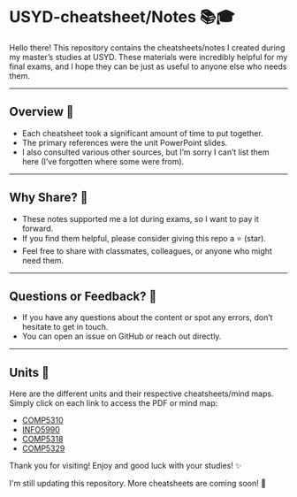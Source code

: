 # USYD-cheatsheet/Notes 📚🎓

Hello there! This repository contains the cheatsheets/notes I created during my master’s studies at USYD. These materials were incredibly helpful for my final exams, and I hope they can be just as useful to anyone else who needs them.

---

## Overview 🚀
- Each cheatsheet took a significant amount of time to put together.
- The primary references were the unit PowerPoint slides.
- I also consulted various other sources, but I’m sorry I can’t list them here (I’ve forgotten where some were from).

---

## Why Share? 🤝
- These notes supported me a lot during exams, so I want to pay it forward.
- If you find them helpful, please consider giving this repo a ⭐ (star).
- Feel free to share with classmates, colleagues, or anyone who might need them.

---

## Questions or Feedback? 💬
- If you have any questions about the content or spot any errors, don’t hesitate to get in touch.
- You can open an issue on GitHub or reach out directly.



---

## Units 📖

Here are the different units and their respective cheatsheets/mind maps. Simply click on each link to access the PDF or mind map:

- [COMP5310](COMP5310cheatsheet.pdf)
- [INFO5990](INFO5990mindMap)
- [COMP5318](COMP5318cheatsheet.pdf)
- [COMP5329](COMP5329cheatsheet.pdf)

Thank you for visiting! Enjoy and good luck with your studies! ✨

I'm still updating this repository. More cheatsheets are coming soon! 🚀